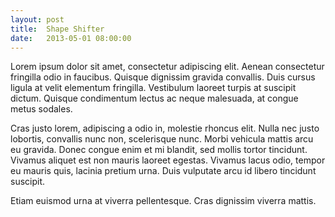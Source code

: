```yaml
---
layout: post
title:  Shape Shifter
date:   2013-05-01 08:00:00
---
```


Lorem ipsum dolor sit amet, consectetur adipiscing elit. Aenean consectetur fringilla odio in faucibus. Quisque dignissim gravida convallis. Duis cursus ligula at velit elementum fringilla. Vestibulum laoreet turpis at suscipit dictum. Quisque condimentum lectus ac neque malesuada, at congue metus sodales.

Cras justo lorem, adipiscing a odio in, molestie rhoncus elit. Nulla nec justo lobortis, convallis nunc non, scelerisque nunc. Morbi vehicula mattis arcu eu gravida. Donec congue enim et mi blandit, sed mollis tortor tincidunt. Vivamus aliquet est non mauris laoreet egestas. Vivamus lacus odio, tempor eu mauris quis, lacinia pretium urna. Duis vulputate arcu id libero tincidunt suscipit.

Etiam euismod urna at viverra pellentesque. Cras dignissim viverra mattis.
